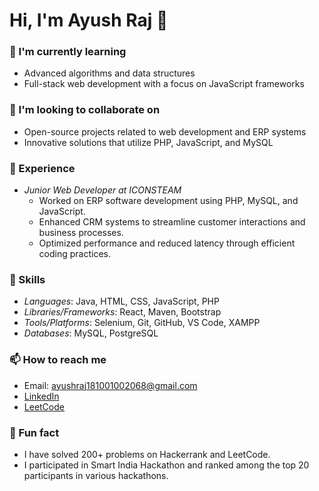 # Hi, I'm Ayush Raj 👋

### 🌱 I'm currently learning
- Advanced algorithms and data structures
- Full-stack web development with a focus on JavaScript frameworks

### 👯 I'm looking to collaborate on
- Open-source projects related to web development and ERP systems
- Innovative solutions that utilize PHP, JavaScript, and MySQL

### 💼 Experience
- *Junior Web Developer at ICONSTEAM*
  - Worked on ERP software development using PHP, MySQL, and JavaScript.
  - Enhanced CRM systems to streamline customer interactions and business processes.
  - Optimized performance and reduced latency through efficient coding practices.
  
### 🔧 Skills
- *Languages*: Java, HTML, CSS, JavaScript, PHP
- *Libraries/Frameworks*: React, Maven, Bootstrap
- *Tools/Platforms*: Selenium, Git, GitHub, VS Code, XAMPP
- *Databases*: MySQL, PostgreSQL

### 📫 How to reach me
- Email: [ayushraj181001002068@gmail.com](mailto:ayushraj181001002068@gmail.com)
- [LinkedIn](https://www.linkedin.com/in/ayush-raj-5b21921bb/)
- [LeetCode](https://leetcode.com/u/ayushraj181001002068/)

### 💬 Fun fact
- I have solved 200+ problems on Hackerrank and LeetCode.
- I participated in Smart India Hackathon and ranked among the top 20 participants in various hackathons.

<!---
rajayus/rajayus is a ✨ special ✨ repository because its `README.md` (this file) appears on your GitHub profile.
You can click the Preview link to take a look at your changes.
--->
